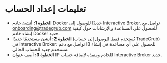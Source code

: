 # **تعليمات إعداد الحساب**
- **الخطوة 1:** أنشئ خادم Docker جديدًا للوصول إلى Interactive Broker. تواصل مع onboarding@tradegrub.com للحصول على المساعدة والإرشادات حول كيفية إنشاء خادم Docker جديد.
- **الخطوة 2:** أنشئ مستخدمًا جديدًا (يُستخدم فقط للوصول إلى حساب TradeGrub) في Interactive Broker. تواصل مع دعم IB للحصول على أي مساعدة في إنشاء مستخدم جديد للحساب الحالي.
- **الخطوة 3:** أضف عنوان IP للخادم ومنفذه لإضافة حساب Interactive Broker جديد.
